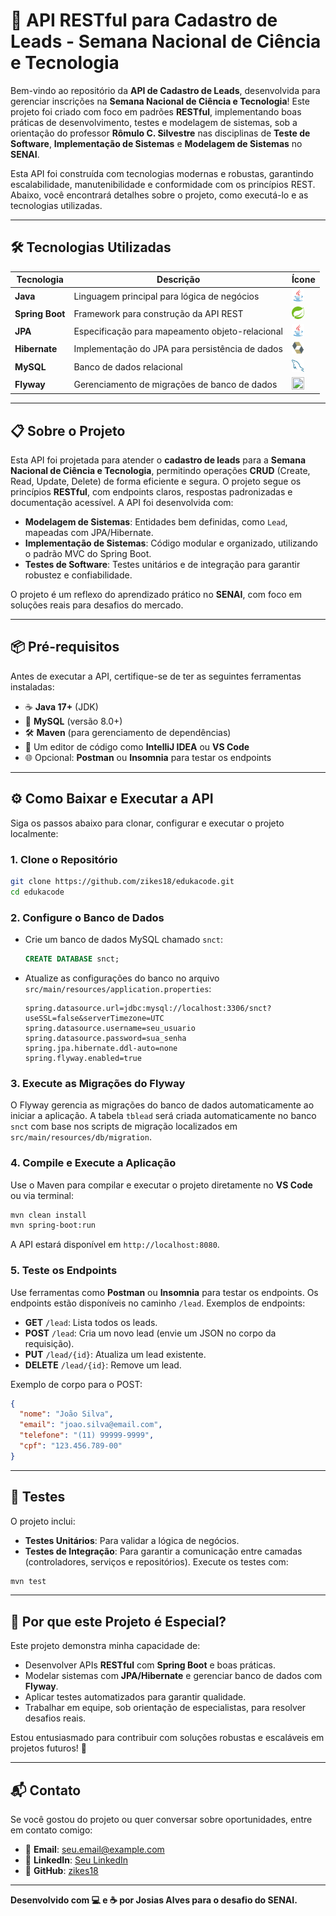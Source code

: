 # 🚀 API RESTful para Cadastro de Leads - Semana Nacional de Ciência e Tecnologia

Bem-vindo ao repositório da **API de Cadastro de Leads**, desenvolvida para gerenciar inscrições na **Semana Nacional de Ciência e Tecnologia**! Este projeto foi criado com foco em padrões **RESTful**, implementando boas práticas de desenvolvimento, testes e modelagem de sistemas, sob a orientação do professor **Rômulo C. Silvestre** nas disciplinas de **Teste de Software**, **Implementação de Sistemas** e **Modelagem de Sistemas** no **SENAI**.

Esta API foi construída com tecnologias modernas e robustas, garantindo escalabilidade, manutenibilidade e conformidade com os princípios REST. Abaixo, você encontrará detalhes sobre o projeto, como executá-lo e as tecnologias utilizadas.

---

## 🛠️ Tecnologias Utilizadas

| Tecnologia | Descrição | Ícone |
|------------|-----------|-------|
| **Java**   | Linguagem principal para lógica de negócios | <img src="https://raw.githubusercontent.com/devicons/devicon/master/icons/java/java-original.svg" width="20" height="20"/> |
| **Spring Boot** | Framework para construção da API REST | <img src="https://raw.githubusercontent.com/devicons/devicon/master/icons/spring/spring-original.svg" width="20" height="20"/> |
| **JPA**    | Especificação para mapeamento objeto-relacional | <img src="https://raw.githubusercontent.com/devicons/devicon/master/icons/java/java-original.svg" width="20" height="20"/> |
| **Hibernate** | Implementação do JPA para persistência de dados | <img src="https://raw.githubusercontent.com/devicons/devicon/master/icons/hibernate/hibernate-original.svg" width="20" height="20"/> |
| **MySQL**  | Banco de dados relacional | <img src="https://raw.githubusercontent.com/devicons/devicon/master/icons/mysql/mysql-original.svg" width="20" height="20"/> |
| **Flyway** | Gerenciamento de migrações de banco de dados | <img src="https://upload.wikimedia.org/wikipedia/commons/e/e1/Flyway_logo.svg" width="20" height="20"/> |

---

## 📋 Sobre o Projeto

Esta API foi projetada para atender o **cadastro de leads** para a **Semana Nacional de Ciência e Tecnologia**, permitindo operações **CRUD** (Create, Read, Update, Delete) de forma eficiente e segura. O projeto segue os princípios **RESTful**, com endpoints claros, respostas padronizadas e documentação acessível. A API foi desenvolvida com:

- **Modelagem de Sistemas**: Entidades bem definidas, como `Lead`, mapeadas com JPA/Hibernate.
- **Implementação de Sistemas**: Código modular e organizado, utilizando o padrão MVC do Spring Boot.
- **Testes de Software**: Testes unitários e de integração para garantir robustez e confiabilidade.

O projeto é um reflexo do aprendizado prático no **SENAI**, com foco em soluções reais para desafios do mercado.

---

## 📦 Pré-requisitos

Antes de executar a API, certifique-se de ter as seguintes ferramentas instaladas:

- ☕ **Java 17+** (JDK)
- 🐬 **MySQL** (versão 8.0+)
- 🛠️ **Maven** (para gerenciamento de dependências)
- 📝 Um editor de código como **IntelliJ IDEA** ou **VS Code**
- 🌐 Opcional: **Postman** ou **Insomnia** para testar os endpoints

---

## ⚙️ Como Baixar e Executar a API

Siga os passos abaixo para clonar, configurar e executar o projeto localmente:

### 1. Clone o Repositório
```bash
git clone https://github.com/zikes18/edukacode.git
cd edukacode
```

### 2. Configure o Banco de Dados
- Crie um banco de dados MySQL chamado `snct`:
  ```sql
  CREATE DATABASE snct;
  ```
- Atualize as configurações do banco no arquivo `src/main/resources/application.properties`:
  ```properties
  spring.datasource.url=jdbc:mysql://localhost:3306/snct?useSSL=false&serverTimezone=UTC
  spring.datasource.username=seu_usuario
  spring.datasource.password=sua_senha
  spring.jpa.hibernate.ddl-auto=none
  spring.flyway.enabled=true
  ```

### 3. Execute as Migrações do Flyway
O Flyway gerencia as migrações do banco de dados automaticamente ao iniciar a aplicação. A tabela `tblead` será criada automaticamente no banco `snct` com base nos scripts de migração localizados em `src/main/resources/db/migration`.

### 4. Compile e Execute a Aplicação
Use o Maven para compilar e executar o projeto diretamente no **VS Code** ou via terminal:
```bash
mvn clean install
mvn spring-boot:run
```
A API estará disponível em `http://localhost:8080`.

### 5. Teste os Endpoints
Use ferramentas como **Postman** ou **Insomnia** para testar os endpoints. Os endpoints estão disponíveis no caminho `/lead`. Exemplos de endpoints:
- **GET** `/lead`: Lista todos os leads.
- **POST** `/lead`: Cria um novo lead (envie um JSON no corpo da requisição).
- **PUT** `/lead/{id}`: Atualiza um lead existente.
- **DELETE** `/lead/{id}`: Remove um lead.

Exemplo de corpo para o POST:
```json
{
  "nome": "João Silva",
  "email": "joao.silva@email.com",
  "telefone": "(11) 99999-9999",
  "cpf": "123.456.789-00"
}
```

---

## 🧪 Testes

O projeto inclui:
- **Testes Unitários**: Para validar a lógica de negócios.
- **Testes de Integração**: Para garantir a comunicação entre camadas (controladores, serviços e repositórios).
Execute os testes com:
```bash
mvn test
```

---

## 🌟 Por que este Projeto é Especial?

Este projeto demonstra minha capacidade de:
- Desenvolver APIs **RESTful** com **Spring Boot** e boas práticas.
- Modelar sistemas com **JPA/Hibernate** e gerenciar banco de dados com **Flyway**.
- Aplicar testes automatizados para garantir qualidade.
- Trabalhar em equipe, sob orientação de especialistas, para resolver desafios reais.

Estou entusiasmado para contribuir com soluções robustas e escaláveis em projetos futuros! 🚀

---

## 📬 Contato

Se você gostou do projeto ou quer conversar sobre oportunidades, entre em contato comigo:

- 📧 **Email**: seu.email@example.com
- 💼 **LinkedIn**: [Seu LinkedIn](#)
- 🐙 **GitHub**: [zikes18](https://github.com/zikes18)

---

**Desenvolvido com 💻 e ☕ por Josias Alves para o desafio do SENAI.**